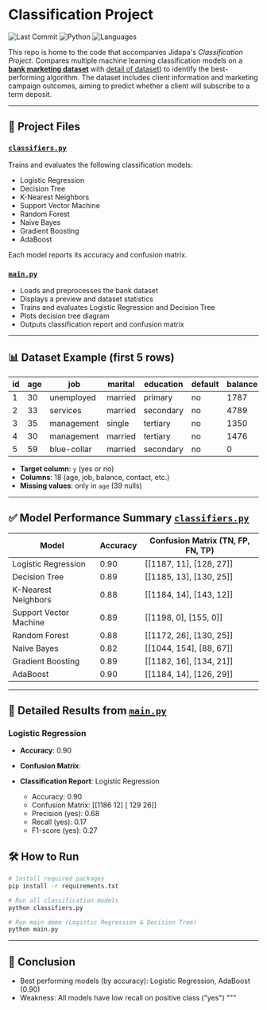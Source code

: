 # Classification Project
![Last Commit](https://img.shields.io/github/last-commit/JPP-J/classification_project?style=flat-square)
![Python](https://img.shields.io/badge/Python-96.2%25-blue?style=flat-square)
![Languages](https://img.shields.io/github/languages/count/JPP-J/classification_project?style=flat-square)

This repo is home to the code that accompanies Jidapa's *Classification Project*. Compares multiple machine learning classification models on a [**bank marketing dataset**](https://drive.google.com/file/d/1QctGSSR5wSQk6cbdjBrKjYcUPs6PHNHN/view?usp=drive_link) with [detail of dataset](https://drive.google.com/file/d/1K2wneqZNolblPX2WBbC2keoxZSg7ATYe/view?usp=sharing)) to identify the best-performing algorithm. The dataset includes client information and marketing campaign outcomes, aiming to predict whether a client will subscribe to a term deposit.

---

## 📂 Project Files

### [`classifiers.py`](classifiers.py)
Trains and evaluates the following classification models:

- Logistic Regression
- Decision Tree
- K-Nearest Neighbors
- Support Vector Machine
- Random Forest
- Naive Bayes
- Gradient Boosting
- AdaBoost

Each model reports its accuracy and confusion matrix.

### [`main.py`](main.py)
- Loads and preprocesses the bank dataset
- Displays a preview and dataset statistics
- Trains and evaluates Logistic Regression and Decision Tree
- Plots decision tree diagram
- Outputs classification report and confusion matrix

---

## 📊 Dataset Example (first 5 rows)

| id | age | job         | marital | education | default | balance | housing | loan |
|----|-----|-------------|---------|-----------|---------|---------|---------|------|
| 1  | 30  | unemployed  | married | primary   | no      | 1787    | no      | no   |
| 2  | 33  | services    | married | secondary | no      | 4789    | yes     | yes  |
| 3  | 35  | management  | single  | tertiary  | no      | 1350    | yes     | no   |
| 4  | 30  | management  | married | tertiary  | no      | 1476    | yes     | yes  |
| 5  | 59  | blue-collar | married | secondary | no      | 0       | yes     | no   |

- **Target column**: `y` (yes or no)
- **Columns**: 18 (age, job, balance, contact, etc.)
- **Missing values**: only in `age` (39 nulls)

---

## ✅ Model Performance Summary [`classifiers.py`](classifiers.py)

| Model                  | Accuracy | Confusion Matrix (TN, FP, FN, TP) |
|------------------------|----------|------------------------------------|
| Logistic Regression    | 0.90     | [[1187, 11], [128, 27]]            |
| Decision Tree          | 0.89     | [[1185, 13], [130, 25]]            |
| K-Nearest Neighbors    | 0.88     | [[1184, 14], [143, 12]]            |
| Support Vector Machine | 0.89     | [[1198, 0], [155, 0]]              |
| Random Forest          | 0.88     | [[1172, 26], [130, 25]]            |
| Naive Bayes            | 0.82     | [[1044, 154], [88, 67]]            |
| Gradient Boosting      | 0.89     | [[1182, 16], [134, 21]]            |
| AdaBoost               | 0.90     | [[1184, 14], [126, 29]]            |

---

## 📌 Detailed Results from [`main.py`](main.py)

### Logistic Regression

- **Accuracy**: 0.90 
- **Confusion Matrix**:

- **Classification Report**: Logistic Regression
  - Accuracy: 0.90
  - Confusion Matrix:
      [[1186   12]
       [ 129   26]]
  - Precision (yes): 0.68
  - Recall (yes): 0.17
  - F1-score (yes): 0.27
    
## 🛠 How to Run

```bash
# Install required packages
pip install -r requirements.txt

# Run all classification models
python classifiers.py

# Run main demo (Logistic Regression & Decision Tree)
python main.py
````

-------------------------------------------------------------------
📌 Conclusion
-------------------------------------------------------------------

- Best performing models (by accuracy): Logistic Regression, AdaBoost (0.90)
- Weakness: All models have low recall on positive class ("yes")
"""

